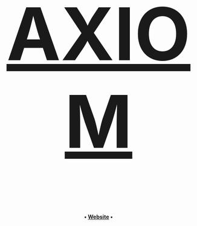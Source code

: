 <div align="center">
  <a href="https://axiomnsut.github.io">
    <h1 style="font-size: 12rem;">AXIOM</h1>
  </a>

<h4>
  <p>
    • <a href="https://axiomnsut.github.io/">Website</a> •
    <!-- <a href="">Install</a> •
    <a href="">Matrix</a> •
    <a href="">Whatsapp</a> -->
  </p>
  </h4>

</div>
